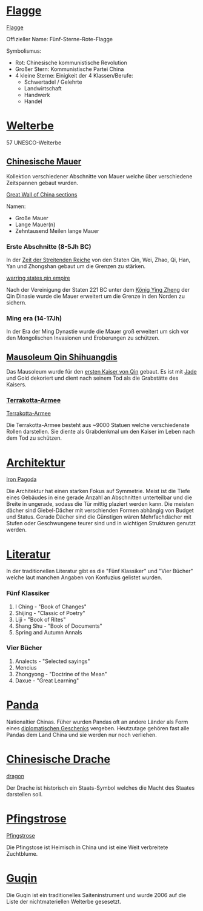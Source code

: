 # [Flagge][1]
[Flagge](https://upload.wikimedia.org/wikipedia/commons/thumb/f/fa/Flag_of_the_People%27s_Republic_of_China.svg/2880px-Flag_of_the_People%27s_Republic_of_China.svg.png)

Offizieller Name: Fünf-Sterne-Rote-Flagge

Symbolismus:
- Rot: Chinesische kommunistische Revolution
- Großer Stern: Kommunistische Partei China
- 4 kleine Sterne: Einigkeit der 4 Klassen/Berufe:
  - Schwertadel / Gelehrte
  - Landwirtschaft
  - Handwerk
  - Handel

# [Welterbe][2]
57 UNESCO-Welterbe

## [Chinesische Mauer][3]
Kollektion verschiedener Abschnitte von Mauer welche über verschiedene Zeitspannen gebaut wurden.

[Great Wall of China sections](https://upload.wikimedia.org/wikipedia/commons/thumb/9/9d/Map_of_the_Great_Wall_of_China.jpg/2560px-Map_of_the_Great_Wall_of_China.jpg)

Namen:
- Große Mauer
- Lange Mauer(n)
- Zehntausend Meilen lange Mauer

### Erste Abschnitte (8-5Jh BC)
In der [Zeit der Streitenden Reiche][11] von den Staten Qin, Wei, Zhao, Qi, Han, Yan und Zhongshan gebaut um die Grenzen zu stärken.

[warring states qin empire](https://upload.wikimedia.org/wikipedia/commons/c/cf/De_stridande_staterna_animering.gif)

Nach der Vereinigung der Staten 221 BC unter dem [König Ying Zheng][12] der Qin Dinasie wurde die Mauer erweitert um die Grenze in den Norden zu sichern.

### Ming era (14-17Jh)
In der Era der Ming Dynastie wurde die Mauer groß erweitert um sich vor den Mongolischen Invasionen und Eroberungen zu schützen.

## [Mausoleum Qin Shihuangdis][4]
Das Mausoleum wurde für den [ersten Kaiser von Qin][12] gebaut.
Es ist mit [Jade][13] und Gold dekoriert und dient nach seinem Tod als die Grabstätte des Kaisers.
### [Terrakotta-Armee][14]
[Terrakotta-Armee](https://upload.wikimedia.org/wikipedia/commons/7/7a/Xian_museum.jpg)

Die Terrakotta-Armee besteht aus ~9000 Statuen welche verschiedenste Rollen darstellen. Sie diente als Grabdenkmal um den Kaiser im Leben nach dem Tod zu schützen.

# [Architektur][5]
[Iron Pagoda](https://upload.wikimedia.org/wikipedia/commons/b/b2/Iron_Pagoda_Cropped.jpg)

Die Architektur hat einen starken Fokus auf Symmetrie. Meist ist die Tiefe eines Gebäudes in eine gerade Anzahl an Abschnitten unterteilbar und die Breite in ungerade, sodass die Tür mittig plaziert werden kann.
Die meisten dächer sind Giebel-Dächer mit verschienden Formen abhängig von Budget und Status. Gerade Dächer sind die Günstigen wären Mehrfachdächer mit Stufen oder Geschwungene teurer sind und in wichtigen Strukturen genutzt werden.

# [Literatur][8]
In der traditionellen Literatur gibt es die "Fünf Klassiker" und "Vier Bücher" welche laut manchen Angaben von Konfuzius gelistet wurden.

### Fünf Klassiker
1. I Ching - "Book of Changes"
2. Shijing - "Classic of Poetry"
3. Liji - "Book of Rites"
4. Shang Shu - "Book of Documents"
5. Spring and Autumn Annals

### Vier Bücher
1. Analects - "Selected sayings"
2. Mencius
3. Zhongyong - "Doctrine of the Mean"
4. Daxue - "Great Learning"

# [Panda][6]
Nationaltier Chinas. Füher wurden Pandas oft an andere Länder als Form eines [diplomatischen Geschenks][15] vergeben. Heutzutage gehören fast alle Pandas dem Land China und sie werden nur noch verliehen.

# [Chinesische Drache][10]
[dragon](https://upload.wikimedia.org/wikipedia/commons/thumb/2/2e/Green_Chinese_dragon.PNG/1280px-Green_Chinese_dragon.PNG)

Der Drache ist historisch ein Staats-Symbol welches die Macht des Staates darstellen soll.

# [Pfingstrose][7]
[Pfingstrose](https://upload.wikimedia.org/wikipedia/commons/b/be/Lactiflora1b.UME.jpg)

Die Pfingstose ist Heimisch in China und ist eine Weit verbreitete Zuchtblume.

# [Guqin][9]
Die Guqin ist ein traditionelles Saiteninstrument und wurde 2006 auf die Liste der nichtmateriellen Welterbe gesesetzt.


[1]: https://en.wikipedia.org/wiki/Flag_of_China
[2]: https://en.wikipedia.org/wiki/List_of_World_Heritage_Sites_in_China
[3]: https://en.wikipedia.org/wiki/Great_Wall_of_China
[4]: https://en.wikipedia.org/wiki/Mausoleum_of_the_First_Qin_Emperor
[5]: https://en.wikipedia.org/wiki/Chinese_architecture
[6]: https://de.wikipedia.org/wiki/Gro%C3%9Fer_Panda
[7]: https://en.wikipedia.org/wiki/Paeonia_lactiflora
[8]: https://en.wikipedia.org/wiki/Chinese_literature#Classical_texts
[9]: https://en.wikipedia.org/wiki/Guqin
[10]: https://en.wikipedia.org/wiki/Chinese_dragon
[11]: https://de.wikipedia.org/wiki/Zeit_der_Streitenden_Reiche
[12]: https://de.wikipedia.org/wiki/Qin_Shihuangdi
[13]: https://de.wikipedia.org/wiki/Jade
[14]: https://en.wikipedia.org/wiki/Terracotta_Army
[15]: https://en.wikipedia.org/wiki/Panda_diplomacy
